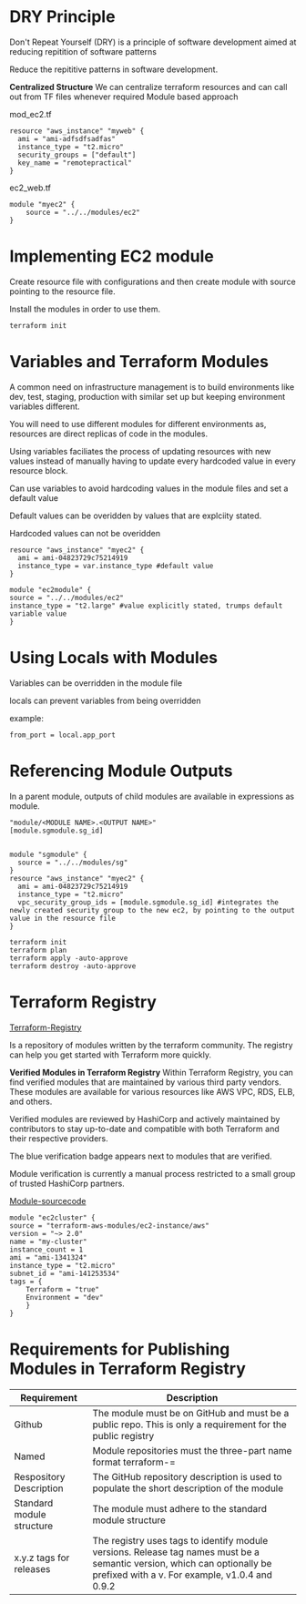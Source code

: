 # DRY Principle

Don't Repeat Yourself (DRY) is a principle of software development aimed at reducing repitition of software patterns

Reduce the repititive patterns in software development. 

**Centralized Structure**
We can centralize terraform resources and can call out from TF files whenever required 
Module based approach 

mod_ec2.tf

    resource "aws_instance" "myweb" {
      ami = "ami-adfsdfsadfas"
      instance_type = "t2.micro"
      security_groups = ["default"]
      key_name = "remotepractical"
    }

ec2_web.tf

    module "myec2" {
        source = "../../modules/ec2"
    }

# Implementing EC2 module

Create resource file with configurations and then create module with source pointing to the resource file.

Install the modules in order to use them. 

    terraform init

# Variables and Terraform Modules
A common need on infrastructure management is to build  environments like dev, test, staging, production with similar set up but keeping environment variables different.

You will need to use different modules for different environments as, resources are direct replicas of code in the modules.

Using variables faciliates the process of updating resources with new values instead of manually having to update every hardcoded value in every resource block.

Can use variables to avoid hardcoding values in the module files and set a default value 

Default values can be overidden by values that are explciity stated. 

Hardcoded values can not be overidden

    resource "aws_instance" "myec2" {
      ami = ami-04823729c75214919
      instance_type = var.instance_type #default value
    }

    module "ec2module" {
    source = "../../modules/ec2"
    instance_type = "t2.large" #value explicitly stated, trumps default variable value
    }

# Using Locals with Modules

Variables can be overridden in the module file 

locals can prevent variables from being overridden

example:

    from_port = local.app_port

# Referencing Module Outputs

In a parent module, outputs of child modules are available in expressions as module.

    "module/<MODULE NAME>.<OUTPUT NAME>"
    [module.sgmodule.sg_id]


    module "sgmodule" {
      source = "../../modules/sg"
    }
    resource "aws_instance" "myec2" {
      ami = ami-04823729c75214919
      instance_type = "t2.micro"
      vpc_security_group_ids = [module.sgmodule.sg_id] #integrates the newly created security group to the new ec2, by pointing to the output value in the resource file
    }

    terraform init
    terraform plan
    terraform apply -auto-approve
    terraform destroy -auto-approve

# Terraform Registry

[Terraform-Registry](https://registry.terraform.io/) 

Is a repository of modules written by the terraform community. 
The registry can help you get started with Terraform more quickly. 

**Verified Modules in Terraform Registry** 
Within Terraform Registry, you can find verified modules that are maintained by various third party vendors. These modules are available for various resources like AWS VPC, RDS, ELB, and others. 

Verified modules are reviewed by HashiCorp and actively maintained by contributors to stay up-to-date and compatible with both Terraform and their respective providers. 

The blue verification badge appears next to modules that are verified.

Module verification is currently a manual process restricted to a small group of trusted HashiCorp partners. 

[Module-sourcecode](https://github.com/terraform-aws-modules/terraform-aws-ec2-instance/tree/v5.5.0/examples/complete)

    module "ec2cluster" {
    source = "terraform-aws-modules/ec2-instance/aws"
    version = "~> 2.0"
    name = "my-cluster"
    instance_count = 1
    ami = "ami-1341324"
    instance_type = "t2.micro"
    subnet_id = "ami-141253534"
    tags = {
        Terraform = "true"
        Environment = "dev"
        }
    }  

# Requirements for Publishing Modules in Terraform Registry
| Requirement | Description |
| --- | --- |
| Github | The module must be on GitHub and must be a public repo. This is only a requirement for the public registry |
| Named | Module repositories must the three-part name format terraform-<PROVIDER>=<NAME> |
| Respository Description | The GitHub repository description is used to populate the short description of the module |
| Standard module structure | The module must adhere to the standard module structure |
| x.y.z tags for releases | The registry uses tags to identify module versions. Release tag names must be a semantic version, which can optionally be prefixed with a v. For example, v1.0.4 and 0.9.2 |
